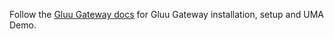 Follow the [Gluu Gateway docs](https://gluu.org/docs/gg/4.0) for Gluu Gateway installation, setup and UMA Demo.
